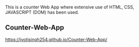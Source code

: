 This is a counter Web App where extensive use of HTML, CSS, JAVASCRIPT (DOM) has been used.
## Counter-Web-App
https://jyotisingh254.github.io/Counter-Web-App/
